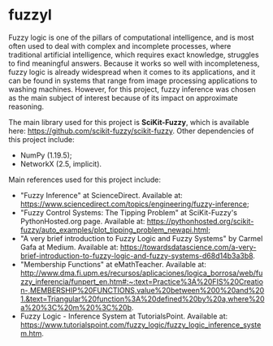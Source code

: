 # fuzzyl
Fuzzy logic is one of the pillars of computational intelligence, and is most often used to deal with complex and incomplete processes, where traditional artificial intelligence, which requires exact knowledge, struggles to find meaningful answers. Because it works so well with incompleteness, fuzzy logic is already widespread when it comes to its applications, and it can be found in systems that range from image processing applications to washing machines. However, for this project, fuzzy inference was chosen as the main subject of interest because of its impact on approximate reasoning.

The main library used for this project is **SciKit-Fuzzy**, which is available here: https://github.com/scikit-fuzzy/scikit-fuzzy. Other dependencies of this project include:

* NumPy (1.19.5);
* NetworkX (2.5, implicit).

Main references used for this project include:

* "Fuzzy Inference" at ScienceDirect. Available at: https://www.sciencedirect.com/topics/engineering/fuzzy-inference;
* "Fuzzy Control Systems: The Tipping Problem" at SciKit-Fuzzy's PythonHosted.org page. Available at: https://pythonhosted.org/scikit-fuzzy/auto_examples/plot_tipping_problem_newapi.html;
* "A very brief introduction to Fuzzy Logic and Fuzzy Systems" by Carmel Gafa at Medium. Available at: https://towardsdatascience.com/a-very-brief-introduction-to-fuzzy-logic-and-fuzzy-systems-d68d14b3a3b8. 
* "Membership Functions" at eMathTeacher. Available at: http://www.dma.fi.upm.es/recursos/aplicaciones/logica_borrosa/web/fuzzy_inferencia/funpert_en.htm#:~:text=Practice%3A%20FIS%20Creation-,MEMBERSHIP%20FUNCTIONS,value%20between%200%20and%201.&text=Triangular%20function%3A%20defined%20by%20a,where%20a%20%3C%20m%20%3C%20b.
* Fuzzy Logic - Inference System at TutorialsPoint. Available at: https://www.tutorialspoint.com/fuzzy_logic/fuzzy_logic_inference_system.htm.
